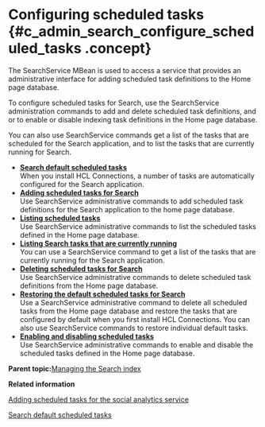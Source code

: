 # Configuring scheduled tasks {#c_admin_search_configure_scheduled_tasks .concept}

The SearchService MBean is used to access a service that provides an administrative interface for adding scheduled task definitions to the Home page database.

To configure scheduled tasks for Search, use the SearchService administration commands to add and delete scheduled task definitions, and or to enable or disable indexing task definitions in the Home page database.

You can also use SearchService commands get a list of the tasks that are scheduled for the Search application, and to list the tasks that are currently running for Search.

-   **[Search default scheduled tasks](../admin/r_admin_search_default_indexing_tasks.md)**  
When you install HCL Connections, a number of tasks are automatically configured for the Search application.
-   **[Adding scheduled tasks for Search](../admin/t_admin_search_configure_index_tasks.md)**  
Use SearchService administrative commands to add scheduled task definitions for the Search application to the home page database.
-   **[Listing scheduled tasks](../admin/t_admin_search_retrieve_index_tasks.md)**  
Use SearchService administrative commands to list the scheduled tasks defined in the Home page database.
-   **[Listing Search tasks that are currently running](../admin/t_admin_search_list_tasks.md)**  
You can use a SearchService command to get a list of the tasks that are currently running for the Search application.
-   **[Deleting scheduled tasks for Search](../admin/t_admin_search_delete_task_definition.md)**  
Use SearchService administrative commands to delete scheduled task definitions from the Home page database.
-   **[Restoring the default scheduled tasks for Search](../admin/t_admin_search_reset_tasks.md)**  
Use a SearchService administrative command to delete all scheduled tasks from the Home page database and restore the tasks that are configured by default when you first install HCL Connections. You can also use SearchService commands to restore individual default tasks.
-   **[Enabling and disabling scheduled tasks](../admin/t_admin_search_enable_indexing_task.md)**  
Use SearchService administrative commands to enable and disable the scheduled tasks defined in the Home page database.

**Parent topic:**[Managing the Search index](../admin/c_admin_search_manage_index.md)

**Related information**  


[Adding scheduled tasks for the social analytics service](../admin/t_admin_search_configure_sand_index_tasks.md)

[Search default scheduled tasks](../admin/r_admin_search_default_indexing_tasks.md)


